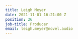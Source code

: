 ```yaml
---
title: Leigh Meyer
date: 2021-11-01 16:21:00 Z
position: 26
job-title: Producer
email: leigh.meyer@novel.audio
---
```



